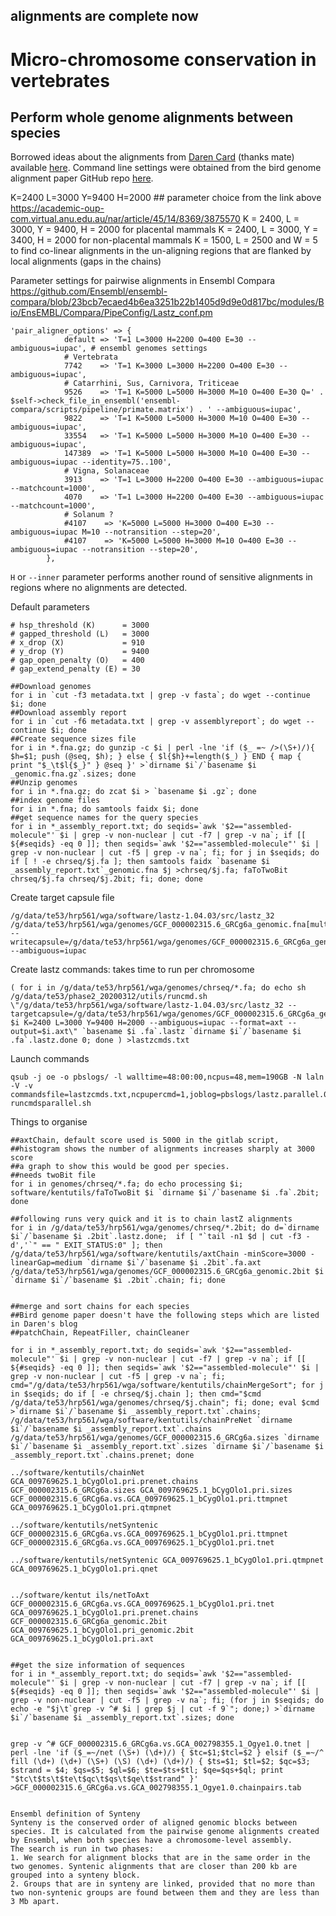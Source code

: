 
## alignments are complete now

# Micro-chromosome conservation in vertebrates

## Perform whole genome alignments between species
Borrowed ideas about the alignments from [Daren Card](https://github.com/darencard) (thanks mate) available [here](https://darencard.net/blog/2019-11-01-whole-genome-alignment-tutorial/). Command line settings were obtained from the bird genome alignment paper GitHub repo [here](https://github.com/gigascience/paper-zhang2014/blob/master/Whole_genome_alignment/pairwise/bin/lastz_CNM.pl).



K=2400 L=3000 Y=9400 H=2000 ## parameter choice from the link above
https://academic-oup-com.virtual.anu.edu.au/nar/article/45/14/8369/3875570
K = 2400, L = 3000, Y = 9400, H = 2000 for placental mammals
K = 2400, L = 3000, Y = 3400, H = 2000 for non-placental mammals
K = 1500, L = 2500 and W = 5  to find co-linear alignments in the un-aligning regions that are flanked by local alignments (gaps in the chains)

Parameter settings for pairwise alignments in Ensembl Compara
https://github.com/Ensembl/ensembl-compara/blob/23bcb7ecaed4b6ea3251b22b1405d9d9e0d817bc/modules/Bio/EnsEMBL/Compara/PipeConfig/Lastz_conf.pm
```
'pair_aligner_options' => {
            default => 'T=1 L=3000 H=2200 O=400 E=30 --ambiguous=iupac', # ensembl genomes settings
            # Vertebrata
            7742    => 'T=1 K=3000 L=3000 H=2200 O=400 E=30 --ambiguous=iupac',
            # Catarrhini, Sus, Carnivora, Triticeae
            9526    => 'T=1 K=5000 L=5000 H=3000 M=10 O=400 E=30 Q=' . $self->check_file_in_ensembl('ensembl-compara/scripts/pipeline/primate.matrix') . ' --ambiguous=iupac',
            9822    => 'T=1 K=5000 L=5000 H=3000 M=10 O=400 E=30 --ambiguous=iupac',
            33554   => 'T=1 K=5000 L=5000 H=3000 M=10 O=400 E=30 --ambiguous=iupac',
            147389  => 'T=1 K=5000 L=5000 H=3000 M=10 O=400 E=30 --ambiguous=iupac --identity=75..100',
            # Vigna, Solanaceae
            3913    => 'T=1 L=3000 H=2200 O=400 E=30 --ambiguous=iupac --matchcount=1000',
            4070    => 'T=1 L=3000 H=2200 O=400 E=30 --ambiguous=iupac --matchcount=1000',
            # Solanum ?
            #4107    => 'K=5000 L=5000 H=3000 O=400 E=30 --ambiguous=iupac M=10 --notransition --step=20',
            #4107    => 'K=5000 L=5000 H=3000 M=10 O=400 E=30 --ambiguous=iupac --notransition --step=20',
        },
```

`H` or `--inner` parameter performs another round of sensitive alignments in regions where no alignments are detected.

Default parameters
```
# hsp_threshold (K)      = 3000
# gapped_threshold (L)   = 3000
# x_drop (X)             = 910
# y_drop (Y)             = 9400
# gap_open_penalty (O)   = 400
# gap_extend_penalty (E) = 30
```
```
##Download genomes
for i in `cut -f3 metadata.txt | grep -v fasta`; do wget --continue $i; done
##Download assembly report
for i in `cut -f6 metadata.txt | grep -v assemblyreport`; do wget --continue $i; done
##Create sequence sizes file
for i in *.fna.gz; do gunzip -c $i | perl -lne 'if ($_ =~ />(\S+)/){ $h=$1; push (@seq, $h); } else { $l{$h}+=length($_) } END { map { print "$_\t$l{$_}" } @seq }' >`dirname $i`/`basename $i _genomic.fna.gz`.sizes; done
##Unzip genomes
for i in *.fna.gz; do zcat $i > `basename $i .gz`; done
##index genome files
for i in *.fna; do samtools faidx $i; done
##get sequence names for the query species
for i in *_assembly_report.txt; do seqids=`awk '$2=="assembled-molecule"' $i | grep -v non-nuclear | cut -f7 | grep -v na`; if [[ ${#seqids} -eq 0 ]]; then seqids=`awk '$2=="assembled-molecule"' $i | grep -v non-nuclear | cut -f5 | grep -v na`; fi; for j in $seqids; do if [ ! -e chrseq/$j.fa ]; then samtools faidx `basename $i _assembly_report.txt`_genomic.fna $j >chrseq/$j.fa; faToTwoBit chrseq/$j.fa chrseq/$j.2bit; fi; done; done
```


Create target capsule file
```
/g/data/te53/hrp561/wga/software/lastz-1.04.03/src/lastz_32 /g/data/te53/hrp561/wga/genomes/GCF_000002315.6_GRCg6a_genomic.fna[multiple] --writecapsule=/g/data/te53/hrp561/wga/genomes/GCF_000002315.6_GRCg6a_genomic.capsule --ambiguous=iupac
```

Create lastz commands: takes time to run per chromosome
```
( for i in /g/data/te53/hrp561/wga/genomes/chrseq/*.fa; do echo sh /g/data/te53/phase2_20200312/utils/runcmd.sh \"/g/data/te53/hrp561/wga/software/lastz-1.04.03/src/lastz_32 --targetcapsule=/g/data/te53/hrp561/wga/genomes/GCF_000002315.6_GRCg6a_genomic.capsule $i K=2400 L=3000 Y=9400 H=2000 --ambiguous=iupac --format=axt --output=$i.axt\" `basename $i .fa`.lastz `dirname $i`/`basename $i .fa`.lastz.done 0; done ) >lastzcmds.txt
```

Launch commands
```
qsub -j oe -o pbslogs/ -l walltime=48:00:00,ncpus=48,mem=190GB -N laln -V -v commandsfile=lastzcmds.txt,ncpupercmd=1,joblog=pbslogs/lastz.parallel.0.log runcmdsparallel.sh
```
Things to organise
```
##axtChain, default score used is 5000 in the gitlab script,
##histogram shows the number of alignments increases sharply at 3000 score
##a graph to show this would be good per species.
##needs twoBit file
for i in genomes/chrseq/*.fa; do echo processing $i; software/kentutils/faToTwoBit $i `dirname $i`/`basename $i .fa`.2bit; done

##following runs very quick and it is to chain lastZ alignments
for i in /g/data/te53/hrp561/wga/genomes/chrseq/*.2bit; do d=`dirname $i`/`basename $i .2bit`.lastz.done;  if [ "`tail -n1 $d | cut -f3 -d','`" == " EXIT_STATUS:0" ]; then /g/data/te53/hrp561/wga/software/kentutils/axtChain -minScore=3000 -linearGap=medium `dirname $i`/`basename $i .2bit`.fa.axt /g/data/te53/hrp561/wga/genomes/GCF_000002315.6_GRCg6a_genomic.2bit $i `dirname $i`/`basename $i .2bit`.chain; fi; done


##merge and sort chains for each species
##Bird genome paper doesn't have the following steps which are listed in Daren's blog
##patchChain, RepeatFiller, chainCleaner

for i in *_assembly_report.txt; do seqids=`awk '$2=="assembled-molecule"' $i | grep -v non-nuclear | cut -f7 | grep -v na`; if [[ ${#seqids} -eq 0 ]]; then seqids=`awk '$2=="assembled-molecule"' $i | grep -v non-nuclear | cut -f5 | grep -v na`; fi; cmd="/g/data/te53/hrp561/wga/software/kentutils/chainMergeSort"; for j in $seqids; do if [ -e chrseq/$j.chain ]; then cmd="$cmd /g/data/te53/hrp561/wga/genomes/chrseq/$j.chain"; fi; done; eval $cmd >`dirname $i`/`basename $i _assembly_report.txt`.chains; /g/data/te53/hrp561/wga/software/kentutils/chainPreNet `dirname $i`/`basename $i _assembly_report.txt`.chains /g/data/te53/hrp561/wga/genomes/GCF_000002315.6_GRCg6a.sizes `dirname $i`/`basename $i _assembly_report.txt`.sizes `dirname $i`/`basename $i _assembly_report.txt`.chains.prenet; done

../software/kentutils/chainNet GCA_009769625.1_bCygOlo1.pri.prenet.chains GCF_000002315.6_GRCg6a.sizes GCA_009769625.1_bCygOlo1.pri.sizes GCF_000002315.6_GRCg6a.vs.GCA_009769625.1_bCygOlo1.pri.ttmpnet GCA_009769625.1_bCygOlo1.pri.qtmpnet

../software/kentutils/netSyntenic GCF_000002315.6_GRCg6a.vs.GCA_009769625.1_bCygOlo1.pri.ttmpnet GCF_000002315.6_GRCg6a.vs.GCA_009769625.1_bCygOlo1.pri.tnet

../software/kentutils/netSyntenic GCA_009769625.1_bCygOlo1.pri.qtmpnet GCA_009769625.1_bCygOlo1.pri.qnet


../software/kentut ils/netToAxt GCF_000002315.6_GRCg6a.vs.GCA_009769625.1_bCygOlo1.pri.tnet GCA_009769625.1_bCygOlo1.pri.prenet.chains GCF_000002315.6_GRCg6a_genomic.2bit GCA_009769625.1_bCygOlo1.pri_genomic.2bit GCA_009769625.1_bCygOlo1.pri.axt


##get the size information of sequences
for i in *_assembly_report.txt; do seqids=`awk '$2=="assembled-molecule"' $i | grep -v non-nuclear | cut -f7 | grep -v na`; if [[ ${#seqids} -eq 0 ]]; then seqids=`awk '$2=="assembled-molecule"' $i | grep -v non-nuclear | cut -f5 | grep -v na`; fi; (for j in $seqids; do echo -e "$j\t`grep -v ^# $i | grep $j | cut -f 9`"; done;) >`dirname $i`/`basename $i _assembly_report.txt`.sizes; done


grep -v ^# GCF_000002315.6_GRCg6a.vs.GCA_002798355.1_Ogye1.0.tnet | perl -lne 'if ($_=~/net (\S+) (\d+)/) { $tc=$1;$tcl=$2 } elsif ($_=~/^ fill (\d+) (\d+) (\S+) (\S) (\d+) (\d+)/) { $ts=$1; $tl=$2; $qc=$3; $strand = $4; $qs=$5; $ql=$6; $te=$ts+$tl; $qe=$qs+$ql; print "$tc\t$ts\t$te\t$qc\t$qs\t$qe\t$strand" }' >GCF_000002315.6_GRCg6a.vs.GCA_002798355.1_Ogye1.0.chainpairs.tab


Ensembl definition of Synteny
Synteny is the conserved order of aligned genomic blocks between species. It is calculated from the pairwise genome alignments created by Ensembl, when both species have a chromosome-level assembly.
The search is run in two phases:
1. We search for alignment blocks that are in the same order in the two genomes. Syntenic alignments that are closer than 200 kb are grouped into a synteny block.
2. Groups that are in synteny are linked, provided that no more than two non-syntenic groups are found between them and they are less than 3 Mb apart.
```
